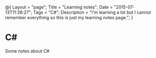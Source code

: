 @{
    Layout = "page";
    Title = "Learning notes";
    Date = "2015-07-13T11:38:27";
    Tags = "C#";
    Description = "I'm learning a lot but I cannot remember everything so this is just my learning notes page.";
}

# C#

Some notes about C#